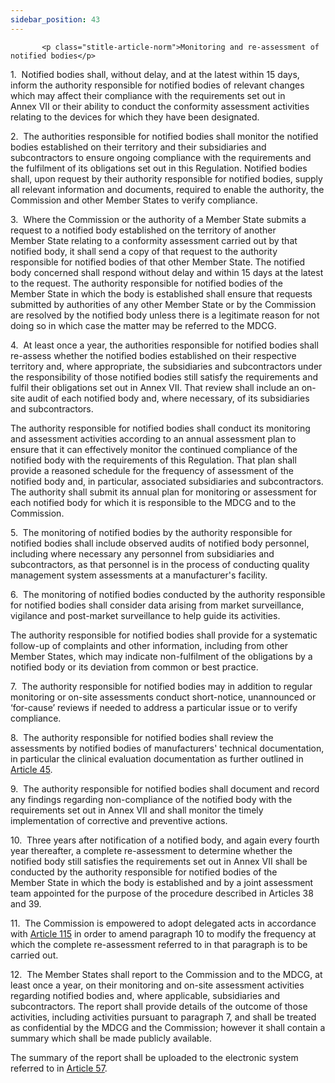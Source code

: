 ```yaml
---
sidebar_position: 43
---
```

           <p class="stitle-article-norm">Monitoring and re-assessment of notified bodies</p>
   <p class="norm">1.&nbsp;&nbsp;Notified bodies shall, without delay, 
and at the latest within 15 days, inform the authority responsible for 
notified bodies of relevant changes which may affect their compliance 
with the requirements set out in Annex&nbsp;VII or their ability to 
conduct the conformity assessment activities relating to the devices for
 which they have been designated.</p>
   <p class="norm">2.&nbsp;&nbsp;The authorities responsible for 
notified bodies shall monitor the notified bodies established on their 
territory and their subsidiaries and subcontractors to ensure ongoing 
compliance with the requirements and the fulfilment of its obligations 
set out in this Regulation. Notified bodies shall, upon request by their
 authority responsible for notified bodies, supply all relevant 
information and documents, required to enable the authority, the 
Commission and other Member&nbsp;States to verify compliance.</p>
   <p class="norm">3.&nbsp;&nbsp;Where the Commission or the authority 
of a Member&nbsp;State submits a request to a notified body established 
on the territory of another Member&nbsp;State relating to a conformity 
assessment carried out by that notified body, it shall send a copy of 
that request to the authority responsible for notified bodies of that 
other Member&nbsp;State. The notified body concerned shall respond 
without delay and within 15 days at the latest to the request. The 
authority responsible for notified bodies of the Member&nbsp;State in 
which the body is established shall ensure that requests submitted by 
authorities of any other Member&nbsp;State or by the Commission are 
resolved by the notified body unless there is a legitimate reason for 
not doing so in which case the matter may be referred to the MDCG.</p>
   <p class="norm">4.&nbsp;&nbsp;At least once a year, the authorities 
responsible for notified bodies shall re-assess whether the notified 
bodies established on their respective territory and, where appropriate,
 the subsidiaries and subcontractors under the responsibility of those 
notified bodies still satisfy the requirements and fulfil their 
obligations set out in Annex&nbsp;VII. That review shall include an 
on-site audit of each notified body and, where necessary, of its 
subsidiaries and subcontractors.</p>
   <p class="norm">The authority responsible for notified bodies shall 
conduct its monitoring and assessment activities according to an annual 
assessment plan to ensure that it can effectively monitor the continued 
compliance of the notified body with the requirements of this 
Regulation. That plan shall provide a reasoned schedule for the 
frequency of assessment of the notified body and, in particular, 
associated subsidiaries and subcontractors. The authority shall submit 
its annual plan for monitoring or assessment for each notified body for 
which it is responsible to the MDCG and to the Commission.</p>
   <p class="norm">5.&nbsp;&nbsp;The monitoring of notified bodies by 
the authority responsible for notified bodies shall include observed 
audits of notified body personnel, including where necessary any 
personnel from subsidiaries and subcontractors, as that personnel is in 
the process of conducting quality management system assessments at a 
manufacturer's facility.</p>
   <p class="norm">6.&nbsp;&nbsp;The monitoring of notified bodies 
conducted by the authority responsible for notified bodies shall 
consider data arising from market surveillance, vigilance and 
post-market surveillance to help guide its activities.</p>
   <p class="norm">The authority responsible for notified bodies shall 
provide for a systematic follow-up of complaints and other information, 
including from other Member&nbsp;States, which may indicate 
non-fulfilment of the obligations by a notified body or its deviation 
from common or best practice.</p>
   <p class="norm">7.&nbsp;&nbsp;The authority responsible for notified 
bodies may in addition to regular monitoring or on-site assessments 
conduct short-notice, unannounced or ‘for-cause’ reviews if needed to 
address a particular issue or to verify compliance.</p>
   <p class="norm">8.&nbsp;&nbsp;The authority responsible for notified 
bodies shall review the assessments by notified bodies of manufacturers'
 technical documentation, in particular the clinical evaluation 
documentation as further outlined in <a href='../CHAPTER IV/Article 45 - Review of notified body assessment of technical documentation and clinical evaluation documentation'> Article 45</a>.</p>
   <p class="norm">9.&nbsp;&nbsp;The authority responsible for notified 
bodies shall document and record any findings regarding non-compliance 
of the notified body with the requirements set out in Annex&nbsp;VII and
 shall monitor the timely implementation of corrective and preventive 
actions.</p>
   <p class="norm">10.&nbsp;&nbsp;Three years after notification of a 
notified body, and again every fourth year thereafter, a complete 
re-assessment to determine whether the notified body still satisfies the
 requirements set out in Annex&nbsp;VII shall be conducted by the 
authority responsible for notified bodies of the Member&nbsp;State in 
which the body is established and by a joint assessment team appointed 
for the purpose of the procedure described in Articles&nbsp;38 
and&nbsp;39.</p>
   <p class="norm">11.&nbsp;&nbsp;The Commission is empowered to adopt 
delegated acts in accordance with <a href='../CHAPTER X/Article 115 - Exercise of the delegation'> Article 115</a> in order to amend 
paragraph&nbsp;10 to modify the frequency at which the complete 
re-assessment referred to in that paragraph&nbsp;is to be carried out.</p>
   <p class="norm">12.&nbsp;&nbsp;The Member&nbsp;States shall report to
 the Commission and to the MDCG, at least once a year, on their 
monitoring and on-site assessment activities regarding notified bodies 
and, where applicable, subsidiaries and subcontractors. The report shall
 provide details of the outcome of those activities, including 
activities pursuant to paragraph&nbsp;7, and shall be treated as 
confidential by the MDCG and the Commission; however it shall contain a 
summary which shall be made publicly available.</p>
   <p class="norm">The summary of the report shall be uploaded to the electronic system referred to in <a href='../CHAPTER V/Article 57 - Electronic system on notified bodies and on certificates of conformity'> Article 57</a>.</p>